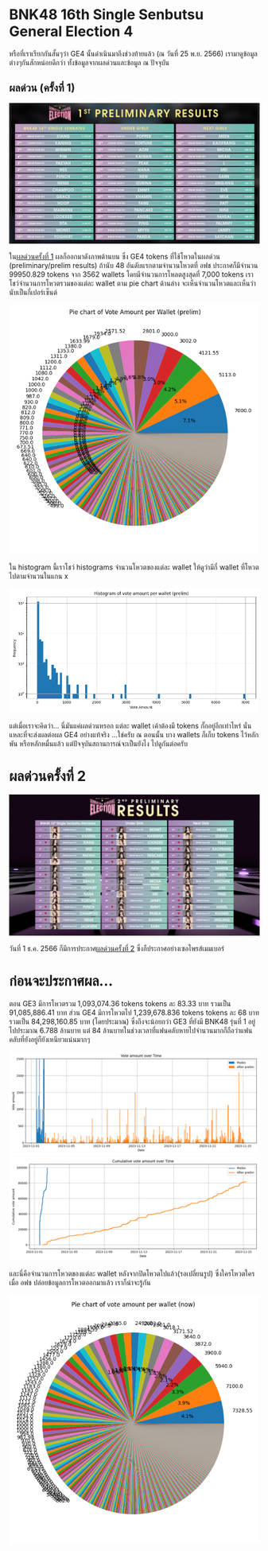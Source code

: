 # BNK48 16th Single Senbutsu General Election 4

หรือที่เราเรียกกันสั้นๆว่า GE4 นั้นดำเนินมาถึงช่วงท้ายแล้ว (ณ วันที่ 25 พ.ย. 2566) เรามาดูข้อมูลต่างๆกันสักหน่อยดีกว่า ทั้งข้อมูลจากผลด่วนและข้อมูล ณ ปัจจุบัน

## ผลด่วน (ครั้งที่ 1)

![ผลด่วนครั้งที่ 1](/docs/assets/images/GE4_prelim.jpg)

ใน[ผลด่วนครั้งที่ 1](https://www.facebook.com/photo.php?fbid=920875399397107&set=pb.100044239668761.-2207520000&type=3) ผลก็ออกมาดังภาพด้านบน ซึ่ง GE4 tokens ที่ใช้โหวตในผลด่วน (preliminary/prelim results) ถ้านับ 48 อันดับแรกตามจำนวนโหวตที่ อฟช ประกาศก็มีจำนวน 99950.829 tokens จาก 3562 wallets โดยมีจำนวนการโหลตสูงสุดที่ 7,000 tokens เราโชว์จำนวนการโหวตรวมของแต่ละ wallet ตาม pie chart ด้านล่าง จะเห็นจำนวนโหวตและเห็นว่านับเป็นกี่เปอร์เซ็นต์

![pie chart prelim](/docs/assets/images/piechart_wallet_prelim.png)

ใน histogram นี้เราโชว์ histograms จำนวนโหวตของแต่ละ wallet ให้ดูว่ามีกี่ wallet ที่โหวตไปตามจำนวนในแกน x

![histograms prelim](/docs/assets/images/histogram_prelim.png)

แต่เมื่อเราจะคิดว่า... นี่มันแค่ผลด่วนหรอก แต่ละ wallet เค้าต้องมี tokens กั๊กอยู่อีกเท่าไหร่ นั่นแหละที่จะส่งผลต่อผล GE4 อย่างแท้จริง ...ใช่ครับ ณ ตอนนั้น บาง wallets ก็เก็บ tokens ไว้หลักพัน หรือหลักหมื่นแล้ว แต่ปัจจุบันสถานการณ์จะเป็นยังไง ไปดูกันต่อครับ

# ผลด่วนครั้งที่ 2

![prelim results 2](/docs/assets/images/GE4_prelim_2.jpg)

วันที่ 1 ธ.ค. 2566 ก็มีการประกาศ[ผลด่วนครั้งที่ 2](https://www.facebook.com/photo/?fbid=920875399397107&set=a.331457648338888) ซึ่งก็ประกาศอย่างเซอไพรส์เมมเบอร์ 

# ก่อนจะประกาศผล...

ตอน GE3 มีการโหวตรวม 1,093,074.36 tokens tokens ละ 83.33 บาท รวมเป็น 91,085,886.41 บาท ส่วน GE4 มีการโหวตไป  1,239,678.836 tokens tokens ละ 68 บาท รวมเป็น 84,298,160.85 บาท (โดยประมาณ) ซึ่งถึงจะน้อยกว่า GE3 ที่ยังมี BNK48 รุ่นที่ 1 อยู่ไปประมาณ 6.788 ล้านบาท แต่ 84 ล้านบาทในช่วงเวลาที่แฟนคลับหายไปจำนวนมากก็ถือว่าแฟนคลับที่ยังอยู่ก็ยังเหนียวแน่นมากๆ

![votes over time](docs/assets/images/GE4_transfer_amount.png)
![cumulative votes over time](docs/assets/images/GE4_cumulative_vote.png)

และนี่คือจำนวนการโหวตของแต่ละ wallet หลังจากปิดโหวตไปแล้ว(รอเปลี่ยนรูป) ซึ่งใครโหวตใคร เมื่อ อฟช ปล่อยข้อมูลการโหวตออกมาแล้ว เราก็น่าจะรู้กัน

![pie chart now](docs/assets/images/piechart_vote_wallet_now.png)


